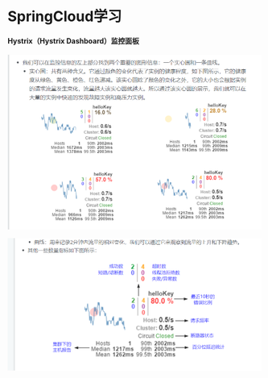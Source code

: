 # SpringCloud学习

#### Hystrix（Hystrix Dashboard）监控面板



![](https://github.com/huangruiqing/goodgoodstudy/blob/master/springCloud/Hystrix%E7%9B%91%E6%8E%A7%E9%9D%A2%E6%9D%BF1.png?raw=true)

![](https://github.com/huangruiqing/goodgoodstudy/blob/master/springCloud/Hystrix%E7%9B%91%E6%8E%A7%E9%9D%A2%E6%9D%BF2.png?raw=true)